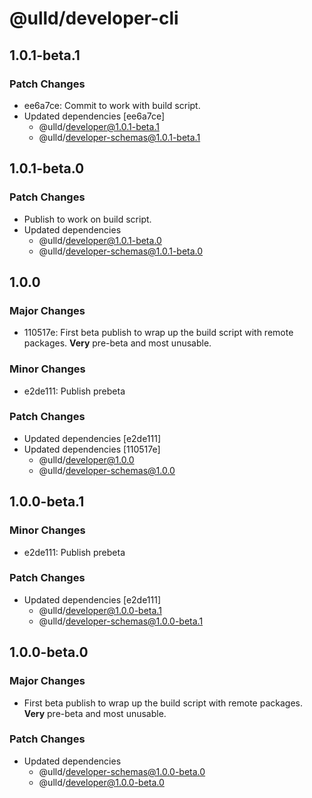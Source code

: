 # @ulld/developer-cli

## 1.0.1-beta.1

### Patch Changes

- ee6a7ce: Commit to work with build script.
- Updated dependencies [ee6a7ce]
  - @ulld/developer@1.0.1-beta.1
  - @ulld/developer-schemas@1.0.1-beta.1

## 1.0.1-beta.0

### Patch Changes

- Publish to work on build script.
- Updated dependencies
  - @ulld/developer@1.0.1-beta.0
  - @ulld/developer-schemas@1.0.1-beta.0

## 1.0.0

### Major Changes

- 110517e: First beta publish to wrap up the build script with remote packages. **Very** pre-beta and most unusable.

### Minor Changes

- e2de111: Publish prebeta

### Patch Changes

- Updated dependencies [e2de111]
- Updated dependencies [110517e]
  - @ulld/developer@1.0.0
  - @ulld/developer-schemas@1.0.0

## 1.0.0-beta.1

### Minor Changes

- e2de111: Publish prebeta

### Patch Changes

- Updated dependencies [e2de111]
  - @ulld/developer@1.0.0-beta.1
  - @ulld/developer-schemas@1.0.0-beta.1

## 1.0.0-beta.0

### Major Changes

- First beta publish to wrap up the build script with remote packages. **Very** pre-beta and most unusable.

### Patch Changes

- Updated dependencies
  - @ulld/developer-schemas@1.0.0-beta.0
  - @ulld/developer@1.0.0-beta.0
